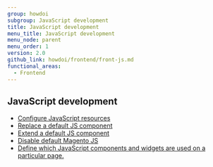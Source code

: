 ```yaml
---
group: howdoi
subgroup: JavaScript development
title: JavaScript development
menu_title: JavaScript development
menu_node: parent
menu_order: 1
version: 2.0
github_link: howdoi/frontend/front-js.md
functional_areas:
  - Frontend
---
```


## JavaScript development
- <a href="{{page.baseurl}}/javascript-dev-guide/javascript/js-resources.html">Configure JavaScript resources</a>
- <a href="{{page.baseurl}}/javascript-dev-guide/javascript/custom_js.html#js_replace">Replace a default JS component</a>
- <a href="{{page.baseurl}}/javascript-dev-guide/javascript/custom_js.html#extend_js">Extend a default JS component</a>
- <a href="{{page.baseurl}}/javascript-dev-guide/javascript/custom_js.html#disable_default_js">Disable default Magento JS</a>
- <a href="{{page.baseurl}}/javascript-dev-guide/javascript/js_debug.html">Define which JavaScript components and widgets are used on a particular page.</a>
